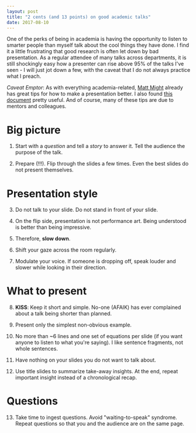 ```yaml
---
layout: post
title: "2 cents (and 13 points) on good academic talks"
date: 2017-08-10
---
```

One of the perks of being in academia is having the opportunity to listen to smarter people than myself talk about the cool things they have done. I find it a little frustrating that good research is often let down by bad presentation. As a regular attendee of many talks across departments, it is still shockingly easy how a presenter can rise above 95% of the talks I've seen - I will just jot down a few, with the caveat that I do not always practice what I preach.

*Caveat Emptor*: As with everything academia-related, [Matt Might](http://matt.might.net/articles/academic-presentation-tips/) already has great tips for how to make a presentation better. I also found [this document](http://people.uncw.edu/weberd/dwhandout4.pdf) pretty useful. And of course, many of these tips are due to mentors and colleagues.

# Big picture

1. Start with a *question* and tell a *story* to answer it. Tell the audience the purpose of the talk.

2. Prepare (!!!). Flip through the slides a few times. Even the best slides do not present themselves.

# Presentation style

3. Do not talk to your slide. Do not stand in front of your slide.

4. On the flip side, presentation is not performance art. Being understood is better than being impressive.

5. Therefore, **slow down**.

6. Shift your gaze across the room regularly.

7. Modulate your voice. If someone is dropping off, speak louder and slower while looking in their direction.

# What to present

8. **KISS**: Keep it short and simple. No-one (AFAIK) has ever complained about a talk being shorter than planned.

9. Present only the simplest non-obvious example.

10. No more than ~6 lines and one set of equations per slide (if you want anyone to listen to what you're saying). I like sentence fragments, not whole sentences.

11. Have nothing on your slides you do not want to talk about.

12. Use title slides to summarize take-away insights. At the end, repeat important insight instead of a chronological recap.

# Questions

13. Take time to ingest questions. Avoid "waiting-to-speak" syndrome. Repeat questions so that you and the audience are on the same page.
